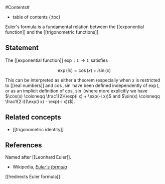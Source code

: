 
#Contents#
* table of contents
{:toc}

Euler's formula is a fundamental relation between the [[exponential function]] and the [[trigonometric functions]]. 

## Statement

The [[exponential function]] $\exp: \mathbb{C} \to \mathbb{C}$ satisfies

$$
  \exp(i x) = \cos(x) + i \sin(x)
$$

This can be interpreted as either a theorem (especially when $x$ is restricted to [[real numbers]] and $\cos, \sin$ have been defined independently of $\exp$), or as an implicit definition of $\cos, \sin$ (where more explicitly we have $\cos(x) \coloneqq \frac1{2}(\exp(i x) + \exp(-i x))$ and $\sin(x) \coloneqq \frac1{2 i}(\exp(i x) - \exp(-i x))$). 

## Related concepts

* [[trigonometric identity]]

## References

Named after [[Leonhard Euler]].

* Wikipedia, _[Euler's formula](https://en.wikipedia.org/wiki/Euler%27s_formula)_

[[!redirects Euler formula]]